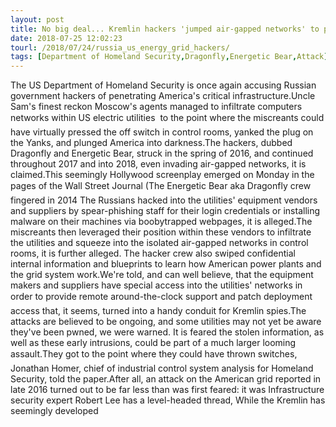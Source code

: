 ```yaml
---
layout: post
title: No big deal... Kremlin hackers 'jumped air-gapped networks' to pwn US power utilities
date: 2018-07-25 12:02:23
tourl: /2018/07/24/russia_us_energy_grid_hackers/
tags: [Department of Homeland Security,Dragonfly,Energetic Bear,Attack]
---
```

The US Department of Homeland Security is once again accusing Russian government hackers of penetrating America's critical infrastructure.Uncle Sam's finest reckon Moscow's agents managed to infiltrate computers networks within US electric utilities  to the point where the miscreants could have virtually pressed the off switch in control rooms, yanked the plug on the Yanks, and plunged America into darkness.The hackers, dubbed Dragonfly and Energetic Bear, struck in the spring of 2016, and continued throughout 2017 and into 2018, even invading air-gapped networks, it is claimed.This seemingly Hollywood screenplay emerged on Monday in the pages of the Wall Street Journal (The Energetic Bear aka Dragonfly crew  fingered in 2014 The Russians hacked into the utilities' equipment vendors and suppliers by spear-phishing staff for their login credentials or installing malware on their machines via boobytrapped webpages, it is alleged.The miscreants then leveraged their position within these vendors to infiltrate the utilities and squeeze into the isolated air-gapped networks in control rooms, it is further alleged. The hacker crew also swiped confidential internal information and blueprints to learn how American power plants and the grid system work.We're told, and can well believe, that the equipment makers and suppliers have special access into the utilities' networks in order to provide remote around-the-clock support and patch deployment  access that, it seems, turned into a handy conduit for Kremlin spies.The attacks are believed to be ongoing, and some utilities may not yet be aware they've been pwned, we were warned. It is feared the stolen information, as well as these early intrusions, could be part of a much larger looming assault.They got to the point where they could have thrown switches, Jonathan Homer, chief of industrial control system analysis for Homeland Security, told the paper.After all, an attack on the American grid reported in late 2016 turned out to be far less than was first feared: it was Infrastructure security expert Robert Lee has a level-headed thread, While the Kremlin has seemingly developed 